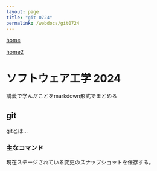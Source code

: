 ```yaml
---
layout: page
title: "git 0724"
permalink: /webdocs/git0724
---
```


[home](https://Sae222.github.io/)

[home2](./)

# ソフトウェア工学 2024

講義で学んだことをmarkdown形式でまとめる

## git

gitとは...

### 主なコマンド


現在ステージされている変更のスナップショットを保存する。